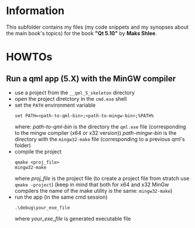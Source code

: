 # Information
This subfolder contains my files (my code snippets and my synopses about the main book's topics) 
for the book  **"Qt 5.10"** by **Maks Shlee**.

# HOWTOs
## Run a qml app (5.X) with the MinGW compiler
- use a project from the `__qml_5_skeleton` directory
- open the project diretctory in the `cmd.exe` shell
- set the `PATH` environment variable
  ```
  set PATH=<path-to-qml-bin>;<path-to-mingw-bin>;%PATH%
  ```
  where:
  _path-to-qml-bin_ is the directory the `qml.exe` file (corresponding to the mingw compiler (x64 or x32 version))
  _path-mingw-bin_ is the directory with the `mingw32-make` file (corresponding to a previous qml's folder)
- compile the project
  ```
  qmake <proj_file>
  mingw32-make
  ```
  where _proj_file_ is the project file
  (to create a project file from stratch use `qmake -project`)
  (keep in mind that both for x64 and x32 MinGw compilers the name of the make utility is the same: `mingw32-make`)
- run the app (in the same cmd session)
  ```
  .\debug\your_exe_file
  ```
  where _your_exe_file_ is generated executable file